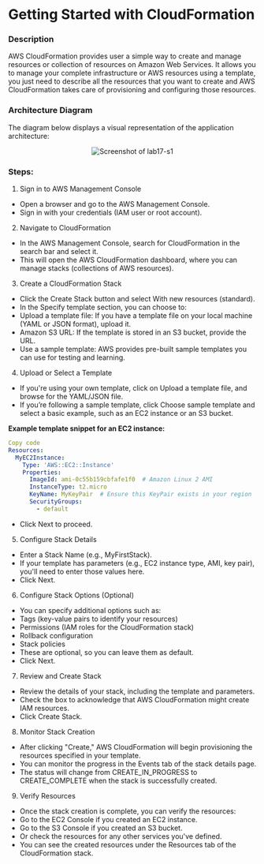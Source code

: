 # Getting Started with CloudFormation

### Description

AWS CloudFormation provides user a simple way to create and manage resources or collection of resources on
Amazon Web Services. It allows you to manage your complete infrastructure or AWS resources using a template,
you just need to describe all the resources that you want to create and AWS CloudFormation takes care of
provisioning and configuring those resources.

### Architecture Diagram
The diagram below displays a visual representation of the application architecture:

<p align="center">
  <img src="https://github.com/jatinbunkar/AWS-Clouds/blob/0a22cd068ace1a6760771de0e8b737ca65058fdd/Screenshots/lab17-s1.png" alt="Screenshot of lab17-s1">
</p>

### Steps:

1.  Sign in to AWS Management Console
- Open a browser and go to the AWS Management Console.
- Sign in with your credentials (IAM user or root account).

2. Navigate to CloudFormation
- In the AWS Management Console, search for CloudFormation in the search bar and select it.
- This will open the AWS CloudFormation dashboard, where you can manage stacks (collections of AWS resources).

3. Create a CloudFormation Stack
- Click the Create Stack button and select With new resources (standard).
- In the Specify template section, you can choose to:
- Upload a template file: If you have a template file on your local machine (YAML or JSON format), upload it.
- Amazon S3 URL: If the template is stored in an S3 bucket, provide the URL.
- Use a sample template: AWS provides pre-built sample templates you can use for testing and learning.

4. Upload or Select a Template
- If you're using your own template, click on Upload a template file, and browse for the YAML/JSON file.
- If you’re following a sample template, click Choose sample template and select a basic example, such as an EC2 instance or an S3 bucket.


**Example template snippet for an EC2 instance:**

```yaml
Copy code
Resources:
  MyEC2Instance:
    Type: 'AWS::EC2::Instance'
    Properties:
      ImageId: ami-0c55b159cbfafe1f0  # Amazon Linux 2 AMI
      InstanceType: t2.micro
      KeyName: MyKeyPair  # Ensure this KeyPair exists in your region
      SecurityGroups: 
        - default
```

- Click Next to proceed.

5. Configure Stack Details

- Enter a Stack Name (e.g., MyFirstStack).
- If your template has parameters (e.g., EC2 instance type, AMI, key pair), you'll need to enter those values here.
- Click Next.

6. Configure Stack Options (Optional)
- You can specify additional options such as:
- Tags (key-value pairs to identify your resources)
- Permissions (IAM roles for the CloudFormation stack)
- Rollback configuration
- Stack policies
- These are optional, so you can leave them as default.
- Click Next.

7. Review and Create Stack
- Review the details of your stack, including the template and parameters.
- Check the box to acknowledge that AWS CloudFormation might create IAM resources.
- Click Create Stack.

8. Monitor Stack Creation
- After clicking "Create," AWS CloudFormation will begin provisioning the resources specified in your template.
- You can monitor the progress in the Events tab of the stack details page.
- The status will change from CREATE_IN_PROGRESS to CREATE_COMPLETE when the stack is successfully created.

9. Verify Resources
- Once the stack creation is complete, you can verify the resources:
- Go to the EC2 Console if you created an EC2 instance.
- Go to the S3 Console if you created an S3 bucket.
- Or check the resources for any other services you've defined.
- You can see the created resources under the Resources tab of the CloudFormation stack.
